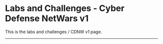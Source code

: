 # Labs and Challenges - Cyber Defense NetWars v1

This is the labs and challenges / CDNW v1 page.

<hr class="tight"><p class="timestamp" id="timestamp"></p>
<script type='text/javascript'>var timestamp=new Date(document.lastModified); document.getElementById("timestamp").innerHTML = timestamp;</script>
